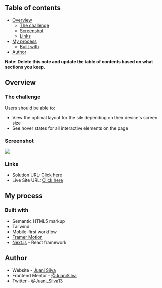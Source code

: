 ## Table of contents

- [Overview](#overview)
  - [The challenge](#the-challenge)
  - [Screenshot](#screenshot)
  - [Links](#links)
- [My process](#my-process)
  - [Built with](#built-with)
- [Author](#author)

**Note: Delete this note and update the table of contents based on what sections you keep.**

## Overview

### The challenge

Users should be able to:

- View the optimal layout for the site depending on their device's screen size
- See hover states for all interactive elements on the page

### Screenshot

![](./public/images/easybank-sceenshop.png)

### Links

- Solution URL: [Click here](https://easybank-landing-mu.vercel.app/)
- Live Site URL: [Click here](https://github.com/JuaniSilva/easybank-landing)

## My process

### Built with

- Semantic HTML5 markup
- Tailwind
- Mobile-first workflow
- [Framer Motion](https://www.framer.com/)
- [Next.js](https://nextjs.org/) - React framework

## Author

- Website - [Juani Silva](https://github.com/JuaniSilva)
- Frontend Mentor - [@JuaniSilva](https://www.frontendmentor.io/profile/JuaniSilva)
- Twitter - [@Juani_Silva13](https://twitter.com/Juani_Silva13)
